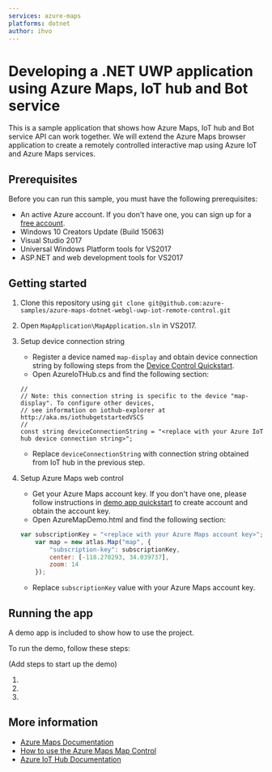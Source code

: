 ```yaml
---
services: azure-maps
platforms: dotnet
author: ihvo
---
```


# Developing a .NET UWP application using Azure Maps, IoT hub and Bot service

This is a sample application that shows how Azure Maps, IoT hub and Bot service API can work together. We will extend the Azure Maps browser application to create a remotely controlled interactive map using Azure IoT and Azure Maps services.

## Prerequisites

Before you can run this sample, you must have the following prerequisites:

* An active Azure account. If you don't have one, you can sign up for a [free account](https://azure.microsoft.com/free/).
* Windows 10 Creators Update (Build 15063)
* Visual Studio 2017
* Universal Windows Platform tools for VS2017
* ASP.NET and web development tools for VS2017

## Getting started

1. Clone this repository using `git clone git@github.com:azure-samples/azure-maps-dotnet-webgl-uwp-iot-remote-control.git`
2. Open `MapApplication\MapApplication.sln` in VS2017.
3. Setup device connection string
    * Register a device named `map-display` and obtain device connection string by following steps from the [Device Control Quickstart](https://docs.microsoft.com/en-us/azure/iot-hub/quickstart-control-device-dotnet).
    * Open AzureIoTHub.cs and find the following section:
    ```CSharp
    //
    // Note: this connection string is specific to the device "map-display". To configure other devices,
    // see information on iothub-explorer at http://aka.ms/iothubgetstartedVSCS
    //
    const string deviceConnectionString = "<replace with your Azure IoT hub device connection string>";
    ```
    * Replace `deviceConnectionString` with connection string obtained from IoT hub in the previous step.
    
4. Setup Azure Maps web control
    * Get your Azure Maps account key. If you don't have one, please follow instructions in [demo app quickstart](https://docs.microsoft.com/en-us/azure/azure-maps/quick-demo-map-app) to create account and obtain the account key.
    * Open AzureMapDemo.html and find the following section:
    ```Javascript
    var subscriptionKey = "<replace with your Azure Maps account key>";
        var map = new atlas.Map("map", {
            "subscription-key": subscriptionKey,
            center: [-118.270293, 34.039737],
            zoom: 14
        });
    ```
    * Replace `subscriptionKey` value with your Azure Maps account key.

## Running the app

A demo app is included to show how to use the project.

To run the demo, follow these steps:

(Add steps to start up the demo)

1.
2.
3.

## More information

- [Azure Maps Documentation](https://docs.microsoft.com/en-us/azure/azure-maps/)
- [How to use the Azure Maps Map Control](https://docs.microsoft.com/en-us/azure/azure-maps/how-to-use-map-control)
- [Azure IoT Hub Documentation](https://docs.microsoft.com/azure/iot-hub/)

